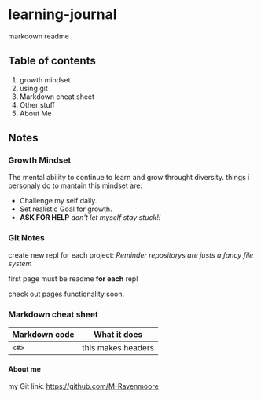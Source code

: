 # learning-journal
markdown readme

## Table of contents
1. growth mindset
1. using git
1. Markdown cheat sheet
1. Other stuff
1. About Me

## Notes

### Growth Mindset
The mental ability to continue to learn and grow throught diversity.
things i personaly do to mantain this mindset are:
- Challenge my self daily.
- Set realistic Goal for growth.
- **ASK FOR HELP** *don't let myself stay stuck!!*

### Git Notes
create new repl for each project:
*Reminder repositorys are justs a fancy file system*

first page must be readme **for each** repl

check out pages functionality soon.


### Markdown cheat sheet

Markdown code | What it does
--------------|-------------
`<#>` | this makes headers


#### About me
my Git link: https://github.com/M-Ravenmoore
